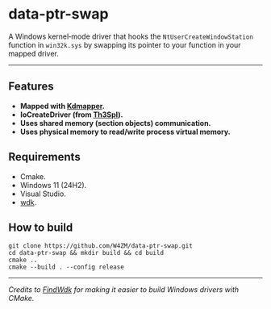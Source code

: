# data-ptr-swap

A Windows kernel‑mode driver that hooks the `NtUserCreateWindowStation` function in `win32k.sys` by swapping its pointer to your function in your mapped driver.

---

## Features

- **Mapped with [Kdmapper](https://github.com/TheCruZ/kdmapper).** 
- **IoCreateDriver (from [Th3Spl](https://github.com/Th3Spl/IoCreateDriver)).**  
- **Uses shared memory (section objects) communication.**  
- **Uses physical memory to read/write process virtual memory.**

## Requirements

- Cmake.
- Windows 11 (24H2).
- Visual Studio.
- [wdk](https://learn.microsoft.com/en-us/windows-hardware/drivers/download-the-wdk).

## How to build

```
git clone https://github.com/W4ZM/data-ptr-swap.git
cd data-ptr-swap && mkdir build && cd build
cmake ..
cmake --build . --config release
```
---

*Credits to [FindWdk](https://github.com/SergiusTheBest/FindWDK) for making it easier to build Windows drivers with CMake.*
